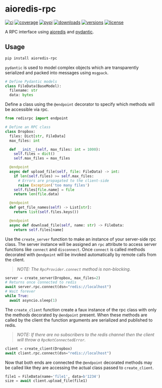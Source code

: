# aioredis-rpc

[![ci](https://github.com/matutter/aioredis-rpc/workflows/CI/badge.svg?event=push)](https://github.com/matutter/aioredis-rpc/actions?query=event%3Apush+branch%3Amaster+workflow%3ACI)
[![coverage](https://codecov.io/gh/matutter/aioredis-rpc/branch/master/graph/badge.svg)](https://codecov.io/gh/matutter/aioredis-rpc)
[![pypi](https://img.shields.io/pypi/v/aioredis-rpc.svg)](https://pypi.python.org/pypi/aioredis-rpc)
[![downloads](https://img.shields.io/pypi/dm/aioredis-rpc.svg)](https://pypistats.org/packages/aioredis-rpc)
[![versions](https://img.shields.io/pypi/pyversions/aioredis-rpc.svg)](https://github.com/matutter/aioredis-rpc)
[![license](https://img.shields.io/github/license/matutter/aioredis-rpc.svg)](https://github.com/matutter/aioredis-rpc/blob/master/LICENSE)

A RPC interface using [aioredis](https://github.com/aio-libs/aioredis-py)
and [pydantic](https://github.com/samuelcolvin/pydantic).

## Usage

```bash
pip install aioredis-rpc
```

`pydantic` is used to model complex objects which are transparently serialized
and packed into messages using `msgpack`.

```python
# Define Pydantic models
class FileData(BaseModel):
  filename: str
  data: bytes
```

Define a class using the `@endpoint` decorator to specify which methods will be
accessible via rpc.

```python
from redisrpc import endpoint

# Define an RPC class
class Dropbox:
  files: Dict[str, FileData]
  max_files: int

  def __init__(self, max_files: int = 1000):
    self.files = dict()
    self.max_files = max_files

  @endpoint
  async def upload_file(self, file: FileData) -> int:
    if len(self.files) >= self.max_files:
      # Errors are propagated to the client-side
      raise Exception('too many files')
    self.files[file.name] = file
    return len(file.data)

  @endpoint
  def get_file_names(self) -> List[str]:
    return list(self.files.keys())

  @endpoint
  async def download_file(self, name: str) -> FileData:
    return self.files[name]
```

Use the `create_server` function to make an instance of your server-side rpc
class. The server instance will be assigned an `rpc` attribute to access server
functions like `connect` and `disconnect`. Once `connect` is called methods
decorated with `@endpoint` will be invoked automatically by remote calls from
the client.

> _NOTE: The `RpcProvider.connect` method is non-blocking._

```python
server = create_server(Dropbox, max_files=2)
# Returns once connected to redis
await server.rpc.connect(dsn="redis://localhost")
# Wait forever
while True:
  await asyncio.sleep(1)
```

The `create_client` function create a faux instance of the rpc class with only
the methods decorated by `@endpoint` present. When these methods are called by
the client the function arguments are serialized and published to redis.

> _NOTE: If there are no subscribers to the redis channel then the client will
> throw a `RpcNotConnectedError`._

```python
client = create_client(Dropbox)
await client.rpc.connect(dsn="redis://localhost")
```

Now that both ends are connected the `@endpoint` decorated methods may be called
like they are accessing the actual class passed to `create_client`.

```python
file1 = FileData(name='file1', data=b'1234')
size = await client.upload_file(file1)
```
